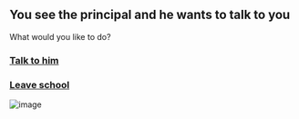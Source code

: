 ## You see the principal and he wants to talk to you
What would you like to do?
### [Talk to him](../principal/principal.md)
### [Leave school](../ending4/ending4.md)

![image](https://github.com/billyl1116/cyoa/assets/146866846/8d51f101-4740-4fe1-90fd-a0025e75c8af)
